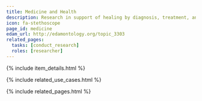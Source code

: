 ```yaml
---
title: Medicine and Health
description: Research in support of healing by diagnosis, treatment, and prevention of disease.
icon: fa-stethoscope
page_id: medicine
edam_url: http://edamontology.org/topic_3303
related_pages: 
  tasks: [conduct_research]
  roles: [researcher]
---
```

{% include item_details.html %}

{% include related_use_cases.html %}

{% include related_pages.html %}
